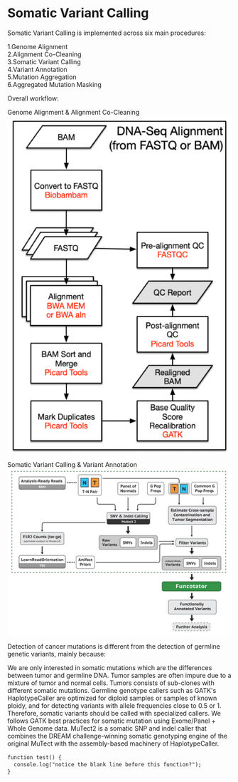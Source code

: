 # Somatic Variant Calling

Somatic Variant Calling is implemented across six main procedures:

1.Genome Alignment \
2.Alignment Co-Cleaning \
3.Somatic Variant Calling \
4.Variant Annotation \
5.Mutation Aggregation \
6.Aggregated Mutation Masking 


Overall workflow:

Genome Alignment & Alignment Co-Cleaning
![image](https://github.com/Junru-max/Sample_code/blob/master/WGS/Photos/dna-alignment-pipeline_1.png)

Somatic Variant Calling & Variant Annotation
![image](https://github.com/Junru-max/Sample_code/blob/master/WGS/Photos/koku5rqdl77g.png)


Detection of cancer mutations is different from the detection of germline genetic variants, mainly because:

We are only interested in somatic mutations which are the differences between tumor and germline DNA.
Tumor samples are often impure due to a mixture of tumor and normal cells.
Tumors consists of sub-clones with different somatic mutations.
Germline genotype callers such as GATK's HaplotypeCaller are optimized for diploid samples or samples of known ploidy, and for detecting variants with allele frequencies close to 0.5 or 1. Therefore, somatic variants should be called with specialized callers. We follows GATK best practices for somatic mutation using Exome/Panel + Whole Genome data. MuTect2 is a somatic SNP and indel caller that combines the DREAM challenge-winning somatic genotyping engine of the original MuTect with the assembly-based machinery of HaplotypeCaller.

```
function test() {
  console.log("notice the blank line before this function?");
}
```
